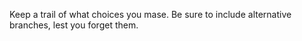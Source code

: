 Keep a trail of what choices you mase. Be sure to include alternative branches,
lest you forget them.
